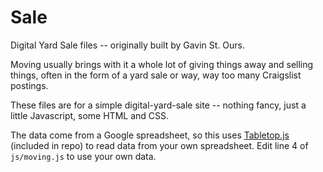 # Sale
Digital Yard Sale files -- originally built by Gavin St. Ours.

Moving usually brings with it a whole lot of giving things away and selling things, often in the form of a yard sale or way, way too many Craigslist postings. 

These files are for a simple digital-yard-sale site -- nothing fancy, just a little Javascript, some HTML and CSS. 

The data come from a Google spreadsheet, so this uses [Tabletop.js](https://www.google.com/url?sa=t&rct=j&q=&esrc=s&source=web&cd=1&ved=0ahUKEwjEgKbUhqjKAhWBVz4KHWTUBNUQFggcMAA&url=https%3A%2F%2Fgithub.com%2Fjsoma%2Ftabletop&usg=AFQjCNFxd0PCIhbJP6TuGqEJbebnbTpMKA&sig2=N0NdYNsOp5pWOI74osFiPg&bvm=bv.111677986,d.cWw) (included in repo) to read data from your own spreadsheet. Edit line 4 of `js/moving.js` to use your own data. 

